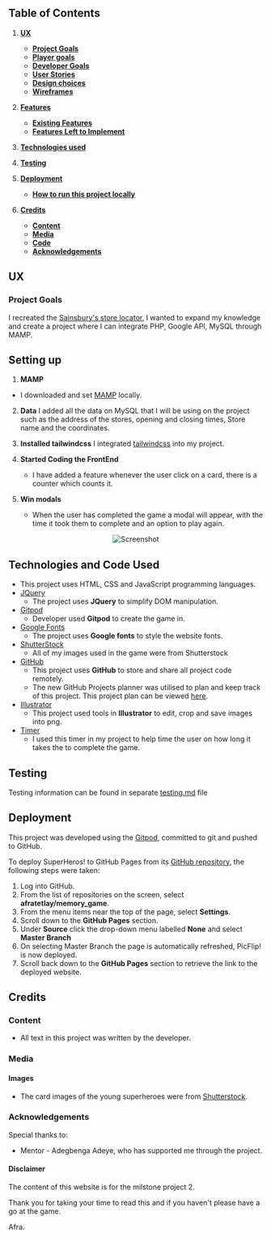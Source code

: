 
## Table of Contents
1. [**UX**](#ux)
    - [**Project Goals**](#project-goals)
    - [**Player goals**](#player-goals)
    - [**Developer Goals**](#developer-Goals)
    - [**User Stories**](#user-stories)
    - [**Design choices**](#design-choices)
    - [**Wireframes**](#wireframes)

2. [**Features**](#features)
    - [**Existing Features**](#existing-features)
    - [**Features Left to Implement**](#features-left-to-implement)

3. [**Technologies used**](#technologies-used)

4. [**Testing**](#testing)

5. [**Deployment**](#deployment)
    - [**How to run this project locally**](#how-to-run-this-project-locally)

6. [**Credits**](#credits)
    - [**Content**](#content)
    - [**Media**](#media)
    - [**Code**](#code)
    - [**Acknowledgements**](#acknowledgements)

## UX

### Project Goals

I recreated the <a href="https://stores.sainsburys.co.uk/list/place/@53.47949,-2.2451148/1/all">Sainsbury's store locator.</a> I wanted to expand my knowledge and create a project where I can integrate PHP, Google API, MySQL through MAMP. 

## Setting up

1. **MAMP**
- I downloaded and set <a href="https://www.mamp.info/en/mac/">MAMP</a> locally. 


2. **Data**
I added all the data on MySQL that I will be using on the project such as the address of the stores, opening and closing times, Store name and the coordinates. 


3. **Installed tailwindcss**
I integrated <a href="https://tailwindcss.com/">tailwindcss</a> into my project. 


4. **Started Coding the FrontEnd**
    - I have added a feature whenever the user click on a card, there is a counter which counts it. 


5. **Win modals** 
    - When the user has completed the game a modal will appear, with the time it took them to complete and an option to play again. 

<div align="center">
<img src="images/wireframes/success.jpeg" alt="Screenshot" >
</div>

## Technologies and Code Used

- This project uses HTML, CSS and JavaScript programming languages.
- [JQuery](https://jquery.com)
    - The project uses **JQuery** to simplify DOM manipulation.
- [Gitpod](https://www.gitpod.io/) 
    - Developer used **Gitpod** to create the game in. 
- [Google Fonts](https://fonts.google.com/)
    - The project uses **Google fonts** to style the website fonts.
- [ShutterStock](https://www.shutterstock.com/)
    - All of my images used in the game were from Shutterstock
- [GitHub](https://github.com/)
    - This project uses **GitHub** to store and share all project code remotely. 
    - The new GitHub Projects planner was utilised to plan and keep track of this project. This project plan can be viewed [here](https://github.com/AJGreaves/picflip/projects/1).
- [Illustrator](www.adobe.com/Illustrator)
    - This project used tools in **Illustrator** to edit, crop and save images into png.
- [Timer](https://www.w3schools.com/howto/howto_js_countdown.asp)
    - I used this timer in my project to help time the user on how long it takes the to complete the game.

## Testing 

Testing information can be found in separate [testing.md](testing.md) file

## Deployment

This project was developed using the [Gitpod](https://www.gitpod.io/), committed to git and pushed to GitHub. 

To deploy SuperHeros! to GitHub Pages from its [GitHub repository](https://github.com/afratetlay/memory_game), the following steps were taken: 
1. Log into GitHub. 
2. From the list of repositories on the screen, select **afratetlay/memory_game**.
3. From the menu items near the top of the page, select **Settings**.
4. Scroll down to the **GitHub Pages** section.
5. Under **Source** click the drop-down menu labelled **None** and select **Master Branch**
6. On selecting Master Branch the page is automatically refreshed, PicFlip! is now deployed. 
7. Scroll back down to the **GitHub Pages** section to retrieve the link to the deployed website.

## Credits

### Content

- All text in this project was written by the developer.

### Media

#### Images
- The card images of the young superheroes were from [Shutterstock](https://www.shutterstock.com/).

### Acknowledgements

Special thanks to: 
- Mentor - Adegbenga Adeye, who has supported me through the project. 


#### Disclaimer
The content of this website is for the milstone project 2.

Thank you for taking your time to read this and if you haven't please have a go at the game. 

Afra. 
